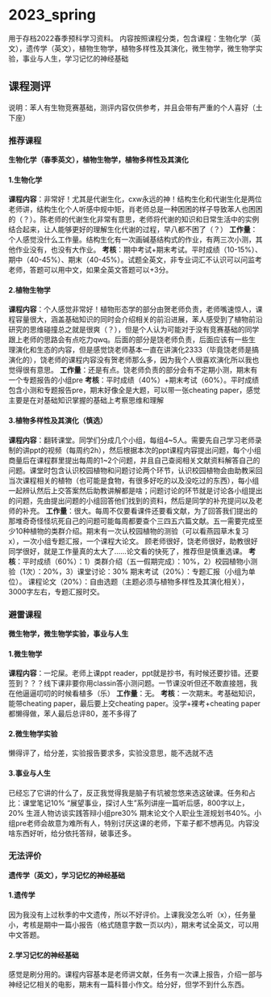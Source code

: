 # 2023_spring
用于存档2022春季预科学习资料。
内容按照课程分类，包含课程：生物化学（英文），遗传学（英文），植物生物学，植物多样性及其演化，微生物学，微生物学实验，事业与人生，学习记忆的神经基础

## 课程测评
说明：苯人有生物竞赛基础，测评内容仅供参考，并且会带有严重的个人喜好（土下座）

### **推荐课程**

**生物化学（春季英文），植物生物学，植物多样性及其演化**

#### 1.生物化学
**课程内容**：非常好！尤其是代谢生化，cxw永远的神！结构生化和代谢生化是两位老师讲，结构生化个人听感中规中矩，肖老师总是一种困困的样子导致苯人也困困的（？）。陈老师的代谢生化非常有意思，老师将代谢的知识和日常生活中的实例结合起来，让人能够更好的理解生化代谢的过程，早八都不困了（？）
**工作量**：个人感觉没什么工作量。结构生化有一次画碱基结构式的作业，有两三次小测，其他作业没有，也没有大作业。
**考核**：期中考试+期末考试。平时成绩（10-15%）、期中（40-45%）、期末（40-45%）。试题全英文，非专业词汇不认识可以问监考老师，答题可以用中文，如果全英文答题可以+3分。

#### 2.植物生物学
**课程内容**：个人感觉非常好！植物形态学的部分由贺老师负责，老师嘴速惊人，课程容量很大，涵盖基础知识的同时会介绍相关的前沿进展，苯人感受到了植物前沿研究的思维碰撞总之就是很爽（？），但是个人认为可能对于没有竞赛基础的同学跟上老师的思路会有点吃力qwq。后面的部分是饶老师负责，后面应该有一些生理演化和生态的内容，但是感觉饶老师基本一直在讲演化2333（毕竟饶老师是搞演化的），饶老师的课程内容没有贺老师那么多，因为我个人很喜欢演化所以我也觉得很有意思。
**工作量**：还是有点。饶老师负责的部分会有不定期小测，期末有一个专题报告的小组pre
**考核**：平时成绩（40%）+期末考试（60%）。平时成绩包含小测和专题报告pre，期末好像全是大题，可以带一张cheating paper，感觉主要是在对基础知识掌握的基础上考察思维和理解

#### 3.植物多样性及其演化（慎选）
**课程内容**：翻转课堂。同学们分成几个小组，每组4~5人。需要先自己学习老师录制的讲ppt的视频（每周约2h），然后根据本次的ppt课程内容提出问题，每个小组商量后在课程群里提出每周的1~2个问题，并且自己查阅相关文献资料解答自己的问题。课堂时包含认识校园植物和问题讨论两个环节，认识校园植物会由助教采回当次课程相关的植物（也可能是食物，有很多好吃的以及没吃过的东西），每小组一起辨认然后上交答案然后助教讲解都是啥；问题讨论的环节就是讨论各小组提出的问题，先由提出问题的小组回答他们找到的资料，然后是同学的补充提问以及老师的补充。
**工作量**：很大。每周不仅要看课件还要看文献，为了回答我们提出的那堆奇奇怪怪坑死自己的问题可能每周都要查个三四五六篇文献。五一需要完成至少10种植物的类群介绍。期末有一次认校园植物的测验（可以看燕园草木复习x），一次小组专题汇报，一个课程大论文。
顾老师很好，饶老师很好，助教很好同学很好，就是工作量真的太大了……论文看的快死了，推荐但是慎重选课。
**考核**：平时成绩（60%）：1）类群介绍（五一假期完成）：10%，2）校园植物小测验（1次）：20%，3）课堂讨论：30%
期末考试（20%）：专题汇报（小组为单位）。
课程论文（20%）：自由选题（主题必须与植物多样性及其演化相关），3000字左右，专题汇报时交。

### **避雷课程**

**微生物学，微生物学实验，事业与人生**

#### 1.微生物学
**课程内容**：一坨屎。老师上课ppt reader，ppt就是抄书，有时候还要抄错。还要签到？？？线下课非要你用classin答小测问题。一节课没听但还不敢直接翘，我在他逼逼叨叨的时候看植多（乐）
**工作量**：无。
**考核**：一次期末。考基础知识，能带cheating paper，最后要上交cheating paper。没学+裸考+cheating paper都懒得做，苯人最后总评80，差不多得了

#### 2.微生物学实验
懒得评了，给分差，实验报告要求多，实验没意思，能不选就不选

#### 3.事业与人生
已经忘了它讲的什么了，反正我觉得我是脑子有坑被忽悠来选这破课。任务和占比：课堂笔记10%  “展望事业，探讨人生”系列讲座一篇听后感，800字以上，20%   生涯人物访谈实践答辩小组pre30%   期末论文个人职业生涯规划书40%。小组pre老师会故意为难所有人，特别讨厌这课的老师，下辈子都不想再见。内容没啥东西好听，给分依托答辩，破事还多。

### **无法评价**

**遗传学（英文），学习记忆的神经基础**

#### 1.遗传学
因为我没有上过秋季的中文遗传，所以不好评价。上课我没怎么听（x），任务量小，考核是期中一篇小报告（格式随意字数一页以内），期末考试全英文，可以用中文答题。

#### 2.学习记忆的神经基础
感觉是刷分用的。课程内容基本是老师讲文献，任务有一次课上报告，介绍一部与神经记忆相关的电影，期末有一篇科普小作文。给分好，但学不到什么东西。
